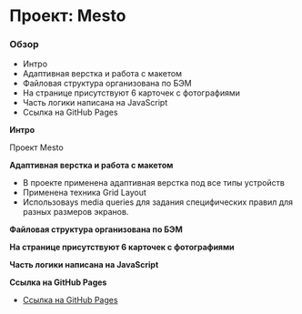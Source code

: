 # Проект: Mesto

### Обзор

- Интро
- Адаптивная верстка и работа с макетом
- Файловая структура организована по БЭМ
- На странице присутствуют 6 карточек с фотографиями
- Часть логики написана на JavaScript
- Ссылка на GitHub Pages

**Интро**

Проект Mesto

**Адаптивная верстка и работа с макетом**

- В проекте применена адаптивная верстка под все типы устройств
- Применена техника Grid Layout
- Использоваys media queries для задания специфических правил для разных размеров экранов.

**Файловая структура организована по БЭМ**

**На странице присутствуют 6 карточек с фотографиями**

**Часть логики написана на JavaScript**

**Ссылка на GitHub Pages**

- [Ссылка на GitHub Pages](https://whatsappit.github.io/mesto-JS/)
